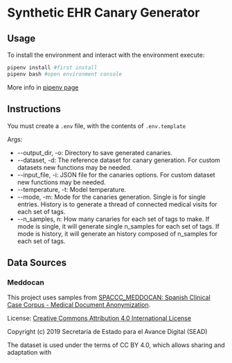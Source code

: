 # Synthetic EHR Canary Generator

## Usage

To install the environment and interact with the environment execute:

```bash
pipenv install #first install
pipenv bash #open environment console
```

More info in [pipenv page](https://pipenv.pypa.io/en/latest/)

## Instructions

You must create a ```.env``` file, with the contents of ```.env.template```

Args:

- --output_dir, -o: Directory to save generated canaries.
- --dataset, -d: The reference dataset for canary generation. For custom datasets new functions may be needed.
- --input_file, -i: JSON file for the canaries options. For custom dataset new functions may be needed.
- --temperature, -t: Model temperature.
- --mode, -m: Mode for the canaries generation.
        Single is for single entries.
        History is to generate a thread of connected medical visits for each set of tags.
- --n_samples, n: How many canaries for each set of tags to make.
        If mode is single, it will generate single n_samples for each set of tags.
        If mode is history, it will generate an history composed of n_samples for each set of tags.

## Data Sources

### Meddocan

This project uses samples from [SPACCC_MEDDOCAN: Spanish Clinical Case Corpus - Medical Document Anonymization](https://github.com/PlanTL-GOB-ES/SPACCC_MEDDOCAN).

License: [Creative Commons Attribution 4.0 International License](https://creativecommons.org/licenses/by/4.0/)

Copyright (c) 2019 Secretaría de Estado para el Avance Digital (SEAD)

The dataset is used under the terms of CC BY 4.0, which allows sharing and adaptation with